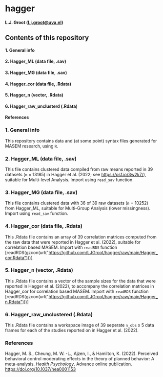 # hagger
#### L.J. Groot (l.j.groot@uva.nl)

## Contents of this repository
#### 1. General info
#### 2. Hagger_ML (data file, .sav)
#### 3. Hagger_MG (data file, .sav)
#### 4. Hagger_cor (data file, .Rdata)
#### 5. Hagger_n (vector, .Rdata)
#### 6. Hagger_raw_unclusterd (.Rdata)
#### References

### 1. General info
This repository contains data and (at some point) syntax files generated for MASEM research, using `R`. 
### 2. Hagger_ML (data file, .sav)
This file contains clustered data compiled from raw means reported in 39 datasets (`n` =  13185) in Hagger et al. (2022; see https://osf.io/3w2k7/), suitable for Multi-level Analysis. Import using `read_sav` function.
### 3. Hagger_MG (data file, .sav)
This file contains clustered data with 36 of 39 raw datasets (`n` = 10252) from Hagger_ML, suitable for Multi-Group Analysis (lower missingness). Import using `read_sav` function.
### 4. Hagger_cor (data file, .Rdata)
This .Rdata file contains an array of 39 correlation matrices computed from the raw data that were reported in Hagger et al. (2022), suitable for correlation based MASEM. Import with `readRDS` function [readRDS(gzcon(url("https://github.com/LJGroot/hagger/raw/main/Hagger_cor.Rdata")))]
### 5. Hagger_n (vector, .Rdata)
This .Rdata file contains a vector of the sample sizes for the data that were reported in Hagger et al. (2022), to accompany the correlation matrices in Hagger_cor for correlation based MASEM. Import with `readRDS` function [readRDS(gzcon(url("https://github.com/LJGroot/hagger/raw/main/Hagger_n.Rdata")))]
### 6. Hagger_raw_unclustered (.Rdata)
This .Rdata file contains a workspace image of 39 seperate `n_obs` x 5 data frames for each of the studies reported on in Hagger et al. (2022).
### References
Hagger, M. S., Cheung, M. W. -L., Ajzen, I., & Hamilton, K. (2022). Perceived behavioral control moderating effects in the theory of planned behavior: A meta-analysis. *Health Psychology*. Advance online publication. https://doi.org/10.1037/hea0001153

